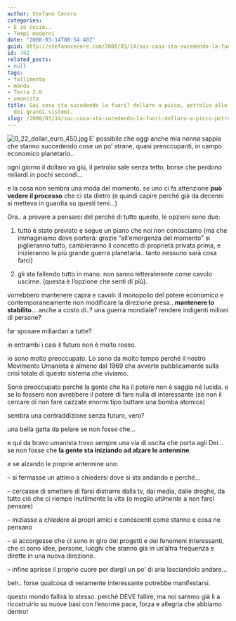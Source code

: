 ```yaml
---
author: Stefano Cecere
categories:
- E io cecio..
- Tempi moderni
date: "2008-03-14T08:54:40Z"
guid: http://stefanocecere.com/2008/03/14/sai-cosa-sta-sucedendo-la-fuori-dollaro-a-picco-petrolio-alle-stelle-fallimento-dei-grandi-sistemi/
id: 742
related_posts:
- null
tags:
- fallimento
- mondo
- Terra 2.0
- umanista
title: Sai cosa sta sucedendo la fuori? dollaro a picco, petrolio alle stelle, fallimento
  dei grandi sistemi.
slug: /2008/03/14/sai-cosa-sta-sucedendo-la-fuori-dollaro-a-picco-petrolio-alle-stelle-fallimento-dei-grandi-sistemi/
---
```


<img src='http://stefanocecere.com/wp-content/uploads/sites/3/2008/03/0_22_dollar_euro_450.jpg' alt='0_22_dollar_euro_450.jpg' align="left" />E&#8217; possibile che oggi anche mia nonna sappia che stanno succedendo cose un po&#8217; strane, quasi preoccupanti, in campo economico planetario..
  
ogni giorno il dollaro va giù, il petrolio sale senza tetto, borse che perdono miliardi in pochi secondi&#8230;
  
e la cosa non sembra una moda del momento. se uno ci fa attenzione **può vedere il processo** che ci sta dietro (e quindi capire perché già da decenni si metteva in guardia su questi temi&#8230;)

Ora.. a provare a pensarci del perché di tutto questo, le opzioni sono due:
  
1) tutto è stato previsto e segue un piano che noi non conosciamo (ma che immaginiamo dove porterà: grazie &#8220;all&#8217;emergenza del momento&#8221; si piglieranno tutto, cambieranno il concetto di proprietà privata prima, e inizieranno la più grande guerra planetaria.. tanto nessuno sarà cosa farci)
  
2) gli sta fallendo tutto in mano. non sanno letteralmente come cavolo uscirne. (questa è l&#8217;opzione che senti di più).
  
vorrebbero mantenere capra e cavoli: il monopolio del potere economico e contemporaneamente non modificare la direzione presa.. **mantenere lo stabilito**&#8230; anche a costo di..? una guerra mondiale? rendere indigenti milioni di persone?
  
far sposare miliardari a tutte?

in entrambi i casi il futuro non è molto roseo.
  
io sono molto preoccupato. Lo sono da molto tempo perché il nostro Movimento Umanista è almeno dal 1969 che avverte pubblicamente sulla crisi totale di questo sistema che viviamo.
  
Sono preoccupato perché la gente che ha il potere non è saggia né lucida. e se lo fossero non avrebbere il potere di fare nulla di interessante (se non il cercare di non fare cazzate enormi tipo buttare una bomba atomica)
  
sembra una contraddizione senza futuro, vero?

una bella gatta da pelare se non fosse che&#8230;
  
e qui da bravo umanista trovo sempre una via di uscita che porta agli Dei&#8230; se non fosse che **la gente sta iniziando ad alzare le antennine**.
  
e se alzando le proprie antennine uno:
  
&#8211; si fermasse un attimo a chiedersi dove si sta andando e perché&#8230;
  
&#8211; cercasse di smettere di farsi distrarre dalla tv, dai media, dalle droghe, da tutto ciò che ci riempe inutilmente la vita (o meglio _utilmente_ a non farci pensare)
  
&#8211; iniziasse a chiedere ai propri amici e conoscenti come stanno e cosa ne pensano
  
&#8211; si accorgesse che ci sono in giro dei progetti e dei fenomeni interessanti, che ci sono idee, persone, luoghi che stanno già in un&#8217;altra frequenza e dirette in una nuova direzione.
  
&#8211; infine aprisse il proprio cuore per dargli un po&#8217; di aria lasciandolo andare&#8230;

beh.. forse qualcosa di veramente interessante potrebbe manifestarsi.
  
questo mondo fallirà lo stesso. perchè DEVE fallire, ma noi saremo già lì a ricostruirlo su nuove basi con l&#8217;enorme pace, forza e allegria che abbiamo dentro!